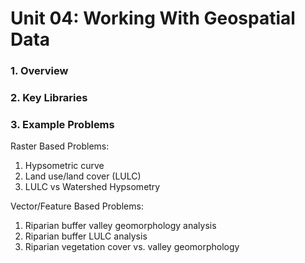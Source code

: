 # Unit 04: Working With Geospatial Data

### 1. Overview


### 2. Key Libraries

### 3. Example Problems

Raster Based Problems:

1. Hypsometric curve
2. Land use/land cover (LULC)
3. LULC vs Watershed Hypsometry

Vector/Feature Based Problems:

1. Riparian buffer valley geomorphology analysis
2. Riparian buffer LULC analysis
3. Riparian vegetation cover vs. valley geomorphology